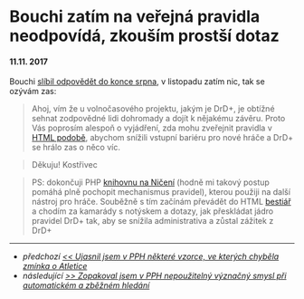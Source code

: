# Bouchi zatím na veřejná pravidla neodpovídá, zkouším prostší dotaz

#### 11.11. 2017

Bouchi [slíbil odpovědět do konce srpna](8-2-2017-ptam_se_bouchiho_z_altaru_zda_mohu_zverejnit_drd_pravidla.md), v listopadu zatím nic, tak se ozývám zas:

> Ahoj, vím že u volnočasového projektu, jakým je DrD+, je obtížné sehnat zodpovědné lidi dohromady a dojít k nějakému závěru. Proto Vás poprosím alespoň o vyjádření, zda mohu zveřejnit pravidla v [HTML podobě](https://www.drdplus.info/), abychom snížili vstupní bariéru pro nové hráče a DrD+ se hrálo zas o něco víc.

> Děkuju! Kostřivec

> PS: dokončuji PHP [knihovnu na Ničení](https://github.com/jaroslavtyc/drd-plus-destruction) (hodně mi takový postup pomáhá plně pochopit mechanismus pravidel), kterou použiji na další nástroj pro hráče. Souběžně s tím začínám převádět do HTML [bestiář](https://bestiar.drdplus.info) a chodím za kamarády s notýskem a dotazy, jak přeskládat jádro pravidel DrD+ tak, aby se snížila administrativa a zůstal zážitek z DrD+

---

- *předchozí [<< Ujasnil jsem v PPH některé vzorce, ve kterých chyběla zmínka o Atletice](8-12-2017-behem_prevodu_pravidel_do_html_jsem_opravil_par_drobnosti_v_pph.md)*
- *následující [>> Zopakoval jsem v PPH nepoužitelný význačný smysl při automatickém a zběžném hledání](11-20-2017-opravuji_dalsi_drobne_nejasnosti_v_pph.md)*

